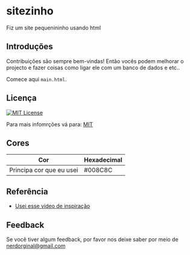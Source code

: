 # sitezinho
Fiz um site pequenininho usando html

## Introduções

Contribuições são sempre bem-vindas! Então vocês 
podem melhorar o projecto e fazer coisas como ligar ele com um banco de dados e etc..

Comece aqui `main.html`.
## Licença

[![MIT License](https://img.shields.io/badge/License-MIT-green.svg)](https://choosealicense.com/licenses/mit/)

Para mais infomrções vá para: [MIT](https://choosealicense.com/licenses/mit/)


## Cores
| Cor               | Hexadecimal                                                |
| ----------------- | ---------------------------------------------------------------- |
| Principa cor que eu usei    | #008C8C                                                                 |

## Referência

 - [Usei esse video de inspiração](https://www.youtube.com/watch?v=t2sAcA5CAcI)


## Feedback

Se você tiver algum feedback, por favor nos deixe saber por meio de nerdorginal@gmail.com
